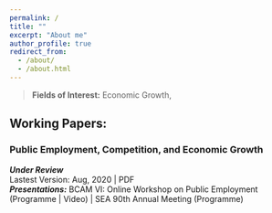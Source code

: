 ```yaml
---
permalink: /
title: ""
excerpt: "About me"
author_profile: true
redirect_from: 
  - /about/
  - /about.html
---
```


> **Fields of Interest:** Economic Growth, 

## Working Papers:

### **Public Employment, Competition, and Economic Growth**<br/>
**_Under Review_**<br/>
Lastest Version: Aug, 2020 | PDF<br/>
**_Presentations:_** BCAM VI: Online Workshop on Public Employment  (Programme | Video) | SEA 90th Annual Meeting (Programme)
